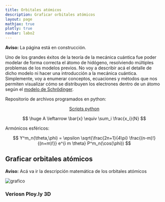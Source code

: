 ```yaml
---
title: Orbitales atómicos
description: Graficar orbitales atómicos
layout: page
mathjax: true
plotly: true
navbar: labo2
---
```


<div class="alert alert-danger" role="alert" >
  <strong>Aviso:</strong> La página está en construcción.
</div>


Uno de los grandes éxitos de la teoría de la mecánica cuántica fue poder modelar de forma correcta el átomo de hidógeno,
resolviendo múltiples problemas de los modelos previos. No voy a describir acá el detalle de dicho modelo ni hacer una introducción
a la mecánica cuántica. Simplemente, voy a enumerar conceptos, ecuaciones y métodos que nos permiten visualizar cómo se distribuyen
los electrones dentro de un átomo según el [modelo de Schrödinger](https://en.wikipedia.org/wiki/Hydrogen_atom#Schr%C3%B6dinger_equation).

Repositorio de archivos programados en python:

<center>
<a href="https://github.com/marceluda/python-para-fisicos/tree/master/tutoriales/orbitales_atomicos" class="btn btn-primary btn-lg" role="button">
Scripts python
</a>
</center>


$$
\huge
A  \leftarrow  \bar{x} \equiv \sum_i \frac{x_i}{N}
$$

Armónicos esféricos:

$$
Y^m_n(\theta,\phi) = \epsilon \sqrt{\frac{2n+1}{4\pi} \frac{(n-m)!}{(n+m)!}}
      e^{i m \theta} P^m_n(\cos(\phi))
$$

## Graficar orbitales atómicos
<div class="alert alert-danger" role="alert" >
  <strong>Aviso:</strong> Acá va ir la descripción matemática de los orbitales atómicos
</div>




![grafico](orbitales_01.png "grafico")


### Veriosn Ploy.ly 3D

<!--

<script src="https://cdn.plot.ly/plotly-latest.min.js"></script>    

-->

<div id="e7578db5-5986-4d0a-9b38-29ac6aa08644" class="plotly-graph-div" style="height:800px; width:800px;"></div>


<script type="text/javascript">
  window.PLOTLYENV=window.PLOTLYENV || {};

  if (document.getElementById("e7578db5-5986-4d0a-9b38-29ac6aa08644")) {
      Plotly.d3.json( "orbitales_02_3D.json", function(err, fig) {
        Plotly.plot("e7578db5-5986-4d0a-9b38-29ac6aa08644", fig.data, fig.layout);
      });
  };  
</script>
